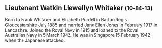 ## Lieutenant Watkin Llewellyn Whitaker <small>(10‑84‑13)</small>

Born to Frank Whitaker and Elizabeth Purdell in Barton Regis Gloucestershire July 1885 and married Jane Ellen Jones in February 1917 in Lancashire. Joined the Royal Navy in 1915 and loaned to the Royal Australian Navy in 5 March 1942. He was in Singapore 15 February 1942 when the Japanese attacked. 

<!-- conflicting birth date https://discovery.nationalarchives.gov.uk/details/r/D7574552 -->

<!-- death https://www.greatwarforum.org/topic/68616-what-was-your-grandfathers-job-etc-before-after-the-war/page/11/#comment-1998553 -->
